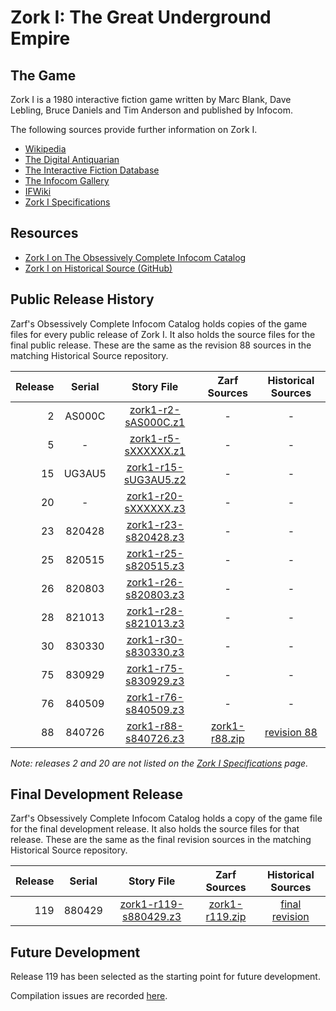 # Zork I: The Great Underground Empire

## The Game

Zork I is a 1980 interactive fiction game written by Marc Blank, Dave Lebling, Bruce Daniels and Tim Anderson and published by Infocom.

The following sources provide further information on Zork I.

* [Wikipedia](https://en.wikipedia.org/wiki/Zork_I)
* [The Digital Antiquarian](https://www.filfre.net/2012/01/selling-zork/)
* [The Interactive Fiction Database](https://ifdb.tads.org/viewgame?id=0dbnusxunq7fw5ro)
* [The Infocom Gallery](http://gallery.guetech.org/zork1/zork1.html)
* [IFWiki](http://www.ifwiki.org/index.php/Zork_I)
* [Zork I Specifications](http://www.infocom-if.org/games/zork1/zork1specs.html)

## Resources

* [Zork I on The Obsessively Complete Infocom Catalog](https://eblong.com/infocom/#zork1)
* [Zork I on Historical Source (GitHub)](https://github.com/historicalsource/zork1)

## Public Release History

Zarf's Obsessively Complete Infocom Catalog holds copies of the game files for every public release of Zork I. It also holds the source files for the final public release. These are the same as the revision 88 sources in the matching Historical Source repository.

| Release | Serial     | Story File             | Zarf Sources    | Historical Sources  |
| -------:|:----------:|:----------------------:|:---------------:|:-------------------:|
|       2 |     AS000C |  [zork1-r2-sAS000C.z1] |               - |                   - |
|       5 |          - |  [zork1-r5-sXXXXXX.z1] |               - |                   - |
|      15 |     UG3AU5 | [zork1-r15-sUG3AU5.z2] |               - |                   - |
|      20 |          - | [zork1-r20-sXXXXXX.z3] |               - |                   - |
|      23 |     820428 | [zork1-r23-s820428.z3] |               - |                   - |
|      25 |     820515 | [zork1-r25-s820515.z3] |               - |                   - |
|      26 |     820803 | [zork1-r26-s820803.z3] |               - |                   - |
|      28 |     821013 | [zork1-r28-s821013.z3] |               - |                   - |
|      30 |     830330 | [zork1-r30-s830330.z3] |               - |                   - |
|      75 |     830929 | [zork1-r75-s830929.z3] |               - |                   - |
|      76 |     840509 | [zork1-r76-s840509.z3] |               - |                   - |
|      88 |     840726 | [zork1-r88-s840726.z3] | [zork1-r88.zip] |       [revision 88] |

[zork1-r2-sAS000C.z1]: https://eblong.com/infocom/gamefiles/zork1-r2-sAS000C.z1
[zork1-r5-sXXXXXX.z1]: https://eblong.com/infocom/gamefiles/zork1-r5-sXXXXXX.z1
[zork1-r15-sUG3AU5.z2]: https://eblong.com/infocom/gamefiles/zork1-r15-sUG3AU5.z2
[zork1-r20-sXXXXXX.z3]: https://eblong.com/infocom/gamefiles/zork1-r20-sXXXXXX.z3
[zork1-r23-s820428.z3]: https://eblong.com/infocom/gamefiles/zork1-r23-s820428.z3
[zork1-r25-s820515.z3]: https://eblong.com/infocom/gamefiles/zork1-r25-s820515.z3
[zork1-r26-s820803.z3]: https://eblong.com/infocom/gamefiles/zork1-r26-s820803.z3
[zork1-r28-s821013.z3]: https://eblong.com/infocom/gamefiles/zork1-r28-s821013.z3
[zork1-r30-s830330.z3]: https://eblong.com/infocom/gamefiles/zork1-r30-s830330.z3
[zork1-r75-s830929.z3]: https://eblong.com/infocom/gamefiles/zork1-r75-s830929.z3
[zork1-r76-s840509.z3]: https://eblong.com/infocom/gamefiles/zork1-r76-s840509.z3

[zork1-r88-s840726.z3]: https://eblong.com/infocom/gamefiles/zork1-r88-s840726.z3
[zork1-r88.zip]: https://eblong.com/infocom/sources/zork1-r88.zip
[revision 88]: https://github.com/historicalsource/zork1/tree/34cc828c4fa3b5e2581ea24c43bb8acb386d25d0

_Note: releases 2 and 20 are not listed on the [Zork I Specifications](http://www.infocom-if.org/games/zork1/zork1specs.html) page._

## Final Development Release

Zarf's Obsessively Complete Infocom Catalog holds a copy of the game file for the final development release. It also holds the source files for that release. These are the same as the final revision sources in the matching Historical Source repository.

| Release | Serial   | Story File              | Zarf Sources     | Historical Sources |
| -------:|:--------:|:-----------------------:|:----------------:|:------------------:|
|     119 |   880429 | [zork1-r119-s880429.z3] | [zork1-r119.zip] |   [final revision] |

[zork1-r119-s880429.z3]: https://eblong.com/infocom/gamefiles/zork1-r119-s880429.z3
[zork1-r119.zip]: https://eblong.com/infocom/sources/zork1-r119.zip
[final revision]: https://github.com/historicalsource/zork1/tree/87a3b787d166a441cab8d89d87f9a3753d40daa8

## Future Development

Release 119 has been selected as the starting point for future development.

Compilation issues are recorded [here](https://github.com/the-infocom-files/zork1/issues/2).
